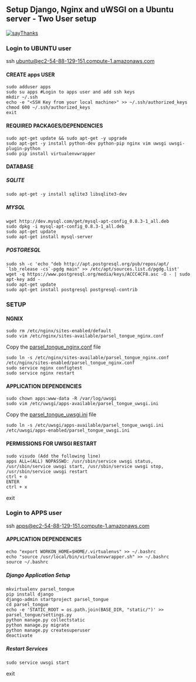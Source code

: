 ## Setup Django, Nginx and uWSGI on a Ubuntu server - Two User setup

[![sayThanks](https://img.shields.io/badge/Say%20Thanks!-🦉-1EAEDB.svg)](https://saythanks.io/to/jagadeshbabu)

### Login to UBUNTU user

ssh ubuntu@ec2-54-88-129-151.compute-1.amazonaws.com

#### CREATE apps USER
```
sudo adduser apps
sudo su apps #Login to apps user and add ssh keys
mkdir ~/.ssh
echo -e "<SSH Key from your local machine>" >> ~/.ssh/authorized_keys
chmod 600 ~/.ssh/authorized_keys
exit
```

#### REQUIRED PACKAGES/DEPENDENCIES
```
sudo apt-get update && sudo apt-get -y upgrade
sudo apt-get -y install python-dev python-pip nginx vim uwsgi uwsgi-plugin-python
sudo pip install virtualenvwrapper
```

#### DATABASE

##### SQLITE
```
sudo apt-get -y install sqlite3 libsqlite3-dev
```

##### MYSQL
```
wget http://dev.mysql.com/get/mysql-apt-config_0.8.3-1_all.deb
sudo dpkg -i mysql-apt-config_0.8.3-1_all.deb
sudo apt-get update
sudo apt-get install mysql-server
```

##### POSTGRESQL
```
sudo sh -c 'echo "deb http://apt.postgresql.org/pub/repos/apt/ `lsb_release -cs`-pgdg main" >> /etc/apt/sources.list.d/pgdg.list'
wget -q https://www.postgresql.org/media/keys/ACCC4CF8.asc -O - | sudo apt-key add -
sudo apt-get update
sudo apt-get install postgresql postgresql-contrib
```

### SETUP

#### NGNIX
```
sudo rm /etc/nginx/sites-enabled/default
sudo vim /etc/nginx/sites-available/parsel_tongue_nginx.conf 
```
Copy the [parsel_tongue_nginx.conf](https://github.com/jagadeshbabu/django-ubuntu-setup/blob/master/configs/parsel_tongue_nginx.conf) file
```
sudo ln -s /etc/nginx/sites-available/parsel_tongue_nginx.conf /etc/nginx/sites-enabled/parsel_tongue_nginx.conf
sudo service nginx configtest
sudo service nginx restart
```

#### APPLICATION DEPENDENCIES
```
sudo chown apps:www-data -R /var/log/uwsgi
sudo vim /etc/uwsgi/apps-available/parsel_tongue_uwsgi.ini
```
Copy the [parsel_tongue_uwsgi.ini](https://github.com/jagadeshbabu/django-ubuntu-setup/blob/master/configs/parsel_tongue_uwsgi.ini) file
```
sudo ln -s /etc/uwsgi/apps-available/parsel_tongue_uwsgi.ini /etc/uwsgi/apps-enabled/parsel_tongue_uwsgi.ini
```

#### PERMISSIONS FOR UWSGI RESTART
```
sudo visudo (Add the following line)
apps ALL=(ALL) NOPASSWD: /usr/sbin/service uwsgi status, /usr/sbin/service uwsgi start, /usr/sbin/service uwsgi stop, /usr/sbin/service uwsgi restart
ctrl + o
ENTER
ctrl + x
```

exit

### Login to APPS user

ssh apps@ec2-54-88-129-151.compute-1.amazonaws.com

#### APPLICATION DEPENDENCIES
```
echo "export WORKON_HOME=$HOME/.virtualenvs" >> ~/.bashrc
echo "source /usr/local/bin/virtualenvwrapper.sh" >> ~/.bashrc
source ~/.bashrc
```

##### Django Application Setup
```
mkvirtualenv parsel_tongue
pip install django
django-admin startproject parsel_tongue
cd parsel_tongue
echo -e 'STATIC_ROOT = os.path.join(BASE_DIR, "static/")' >> parsel_tongue/settings.py
python manage.py collectstatic
python manage.py migrate
python manage.py createsuperuser
deactivate
```

##### Restart Services
```
sudo service uwsgi start
```
exit
